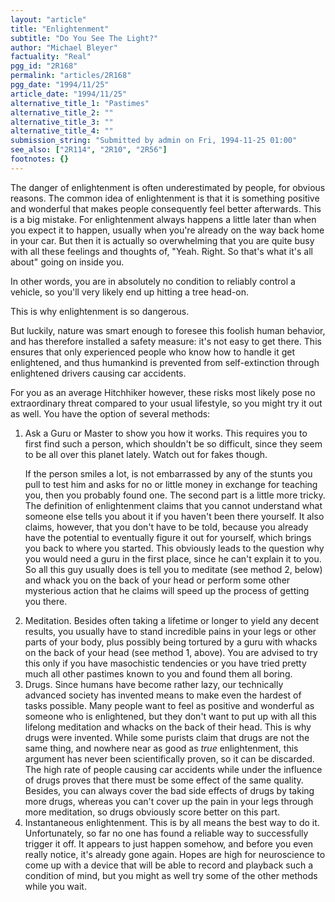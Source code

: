 ```yaml
---
layout: "article"
title: "Enlightenment"
subtitle: "Do You See The Light?"
author: "Michael Bleyer"
factuality: "Real"
pgg_id: "2R168"
permalink: "articles/2R168"
pgg_date: "1994/11/25"
article_date: "1994/11/25"
alternative_title_1: "Pastimes"
alternative_title_2: ""
alternative_title_3: ""
alternative_title_4: ""
submission_string: "Submitted by admin on Fri, 1994-11-25 01:00"
see_also: ["2R114", "2R10", "2R56"]
footnotes: {}
---
```

<div>
<p>The danger of enlightenment is often underestimated by people, for obvious reasons. The common idea of enlightenment is that it is something positive and wonderful that makes people consequently feel better afterwards. This is a big mistake. For enlightenment always happens a little later than when you expect it to happen, usually when you're already on the way back home in your car. But then it is actually so overwhelming that you are quite busy with all these feelings and thoughts of, "Yeah. Right. So that's what it's all about" going on inside you.</p>
<p>In other words, you are in absolutely no condition to reliably control a vehicle, so you'll very likely end up hitting a tree head-on.</p>
<p>This is why enlightenment is so dangerous.</p>
<p>But luckily, nature was smart enough to foresee this foolish human behavior, and has therefore installed a safety measure: it's not easy to get there. This ensures that only experienced people who know how to handle it get enlightened, and thus humankind is prevented from self-extinction through enlightened drivers causing car accidents.</p>
<p>For you as an average Hitchhiker however, these risks most likely pose no extraordinary threat compared to your usual lifestyle, so you might try it out as well. You have the option of several methods:</p>
<ol>
<li value="1">Ask a Guru or Master to show you how it works. This requires you to first find such a person, which shouldn't be so difficult, since they seem to be all over this planet lately. Watch out for fakes though.
<p>If the person smiles a lot, is not embarrassed by any of the stunts you pull to test him and asks for no or little money in exchange for teaching you, then you probably found one. The second part is a little more tricky. The definition of enlightenment claims that you cannot understand what someone else tells you about it if you haven't been there yourself. It also claims, however, that you don't have to be told, because you already have the potential to eventually figure it out for yourself, which brings you back to where you started. This obviously leads to the question why you would need a guru in the first place, since he can't explain it to you. So all this guy usually does is tell you to meditate (see method 2, below) and whack you on the back of your head or perform some other mysterious action that he claims will speed up the process of getting you there.</p>
</li>
<li value="2">Meditation. Besides often taking a lifetime or longer to yield any decent results, you usually have to stand incredible pains in your legs or other parts of your body, plus possibly being tortured by a guru with whacks on the back of your head (see method 1, above). You are advised to try this only if you have masochistic tendencies or you have tried pretty much all other pastimes known to you and found them all boring.</li>
<li value="3">Drugs. Since humans have become rather lazy, our technically advanced society has invented means to make even the hardest of tasks possible. Many people want to feel as positive and wonderful as someone who is enlightened, but they don't want to put up with all this lifelong meditation and whacks on the back of their head. This is why drugs were invented. While some purists claim that drugs are not the same thing, and nowhere near as good as <em>true</em> enlightenment, this argument has never been scientifically proven, so it can be discarded. The high rate of people causing car accidents while under the influence of drugs proves that there must be some effect of the same quality. Besides, you can always cover the bad side effects of drugs by taking more drugs, whereas you can't cover up the pain in your legs through more meditation, so drugs obviously score better on this part.</li>
<li value="4">Instantaneous enlightenment. This is by all means the best way to do it. Unfortunately, so far no one has found a reliable way to successfully trigger it off. It appears to just happen somehow, and before you even really notice, it's already gone again. Hopes are high for neuroscience to come up with a device that will be able to record and playback such a condition of mind, but you might as well try some of the other methods while you wait.</li>
</ol>
</div>
